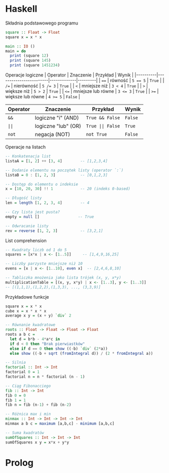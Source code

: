 # Haskell
Składnia podstawowego programu
```haskell
square :: Float -> Float
square x = x * x

main :: IO ()
main = do
  print (square 12)
  print (square 145)
  print (square 1451234)
```

Operacje logiczne
| Operator | Znaczenie              | Przykład    | Wynik   |
|----------|------------------------|-------------|---------|
| `==`     | równość                | `5 == 5`    | `True`  |
| `/=`     | nierówność             | `5 /= 3`    | `True`  |
| `<`      | mniejsze niż           | `3 < 4`     | `True`  |
| `>`      | większe niż            | `5 > 2`     | `True`  |
| `<=`     | mniejsze lub równe     | `3 <= 3`    | `True`  |
| `>=`     | większe lub równe      | `4 >= 5`    | `False` |

| Operator | Znaczenie              | Przykład        | Wynik    |
|----------|------------------------|-----------------|----------|
| `&&`     | logiczne "i" (AND)     | `True && False` | `False`  |
| `\|\|`     | logiczne "lub" (OR)    | `True \|\| False` | `True`   |
| `not`    | negacja (NOT)          | `not True`      | `False`  |

Operacje na listach
```haskell
-- Konkatenacja list
listaA = [1, 2] ++ [3, 4]        -- [1,2,3,4]

-- Dodanie elementu na początek listy (operator `:`)
listaB = 0 : [1, 2, 3]           -- [0,1,2,3]

-- Dostęp do elementu o indeksie
x = [10, 20, 30] !! 1            -- 20 (indeks 0-based)

-- Długość listy
len = length [1, 2, 3, 4]        -- 4

-- Czy lista jest pusta?
empty = null []                 -- True

-- Odwracanie listy
rev = reverse [1, 2, 3]          -- [3,2,1]
```

List comprehension
```haskell
-- Kwadraty liczb od 1 do 5
squares = [x*x | x <- [1..5]]     -- [1,4,9,16,25]

-- Liczby parzyste mniejsze niż 10
evens = [x | x <- [1..10], even x]  -- [2,4,6,8,10]

-- Tabliczka mnożenia jako lista trójek (x, y, x*y)
multiplicationTable = [(x, y, x*y) | x <- [1..3], y <- [1..3]]
-- [(1,1,1),(1,2,2),(1,3,3), ..., (3,3,9)]
```

Przykładowe funkcje
```haskell
square x = x * x
cube x = x * x * x
average x y = (x + y) `div` 2

-- Równanie kwadratowe
roots :: Float -> Float -> Float -> Float
roots a b c =
  let d = b*b - 4*a*c in
  if d < 0 then "Brak pierwiastków"
  else if d == 0 then show ((-b) `div` (2*a))
  else show ((-b + sqrt (fromIntegral d)) / (2 * fromIntegral a))

-- Silnia
factorial :: Int -> Int
factorial 0 = 1
factorial n = n * factorial (n - 1)

-- Ciąg Fibonacciego
fib :: Int -> Int
fib 0 = 0
fib 1 = 1
fib n = fib (n-1) + fib (n-2)

-- Różnica max i min
minmax :: Int -> Int -> Int -> Int
minmax a b c = maximum [a,b,c] - minimum [a,b,c]

-- Suma kwadratów
sumOfSquares :: Int -> Int -> Int
sumOfSquares x y = x*x + y*y
```

# Prolog
